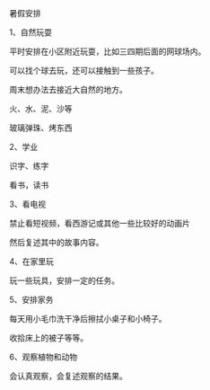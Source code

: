 暑假安排



1、自然玩耍

平时安排在小区附近玩耍，比如三四期后面的网球场内。

可以找个球去玩，还可以接触到一些孩子。



周末想办法去接近大自然的地方。

火、水、泥、沙等



玻璃弹珠、烤东西



2、学业

识字、练字

看书，读书



3、看电视

禁止看短视频，看西游记或其他一些比较好的动画片

然后复述其中的故事内容。



4、在家里玩

玩一些玩具，安排一定的任务。



5、安排家务

每天用小毛巾洗干净后擦拭小桌子和小椅子。

收拾床上的被子等等。



6、观察植物和动物

会认真观察，会复述观察的结果。



